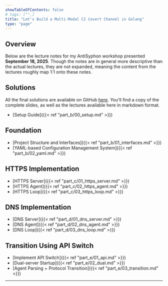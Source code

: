 ```yaml
---
showTableOfContents: false
# tags: ["",]
title: "Let's Build a Multi-Modal C2 Covert Channel in Golang"
type: "page"
---
```


## Overview
Below are the lecture notes for my AntiSyphon workshop presented **September 18, 2025**. Though the notes are in
general more descriptive than the actual lectures, they are not expanded, meaning the content from the lectures roughly map
1:1 onto these notes.


## Solutions
All the final solutions are available on GitHub [here](https://github.com/faanross/workshop_antisyphon_18092025). You'll find a copy of the complete slides, as well as the
lectures available here in markdown format. 


[//]: # (## Part A: Welcome + Theory)

[//]: # (- [Welcome To The Workshop]&#40;{{< ref "part_a/01_welcome.md" >}}&#41;)

[//]: # (- [The C2 Agent Communication Loop]&#40;{{< ref "part_a/02_loop.md" >}}&#41;)

[//]: # (- [C2 Over DNS + The Multi-Modal Advantage]&#40;{{< ref "part_a/03_dns.md" >}}&#41;)

[//]: # (- [Multi-Modal Case Studies]&#40;{{< ref "part_a/04_multi.md" >}}&#41;)

[//]: # (- [What We'll Be Creating]&#40;{{< ref "part_a/05_creation.md" >}}&#41;)

[//]: # (- [Interfaces + Composition in Golang]&#40;{{< ref "part_a/06_golang.md" >}}&#41;)

- [Setup Guide]({{< ref "part_b/00_setup.md" >}})


## Foundation
- [Project Structure and Interfaces]({{< ref "part_b/01_interfaces.md" >}})
- [YAML-based Configuration Management System]({{< ref "part_b/02_yaml.md" >}})

## HTTPS Implementation
- [HTTPS Server]({{< ref "part_c/01_https_server.md" >}})
- [HTTPS Agent]({{< ref "part_c/02_https_agent.md" >}})
- [HTTPS Loop]({{< ref "part_c/03_https_loop.md" >}})

## DNS Implementation
- [DNS Server]({{< ref "part_d/01_dns_server.md" >}})
- [DNS Agent]({{< ref "part_d/02_dns_agent.md" >}})
- [DNS Loop]({{< ref "part_d/03_dns_loop.md" >}})

## Transition Using API Switch
- [Implement API Switch]({{< ref "part_e/01_api.md" >}})
- [Dual-server Startup]({{< ref "part_e/02_dual.md" >}})
- [Agent Parsing + Protocol Transition]({{< ref "part_e/03_transition.md" >}})

[//]: # (## Part F: Wrap-up)

[//]: # (- [Where To From Here?]&#40;{{< ref "part_f/01_where_to.md" >}}&#41;)

[//]: # (- [Conclusion]&#40;{{< ref "part_f/02_conclusion.md" >}}&#41;)


___

